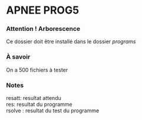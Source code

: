 # APNEE PROG5

### Attention ! Arborescence 
Ce dossier doit être installé dans le dossier *programs*

### À savoir
On a 500 fichiers à tester

### Notes
resatt: resultat attendu<br>
res: resultat du programme<br>
rsolve : resultat du test du programme
